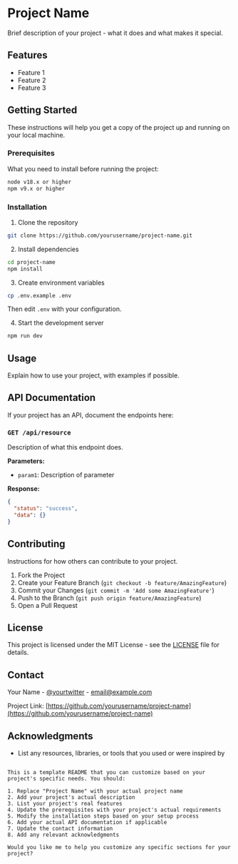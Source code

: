 
# Project Name

Brief description of your project - what it does and what makes it special.

## Features

- Feature 1
- Feature 2
- Feature 3

## Getting Started

These instructions will help you get a copy of the project up and running on your local machine.

### Prerequisites

What you need to install before running the project:

```bash
node v18.x or higher
npm v9.x or higher
```

### Installation

1. Clone the repository
```bash
git clone https://github.com/yourusername/project-name.git
```

2. Install dependencies
```bash
cd project-name
npm install
```

3. Create environment variables
```bash
cp .env.example .env
```
Then edit `.env` with your configuration.

4. Start the development server
```bash
npm run dev
```

## Usage

Explain how to use your project, with examples if possible.

## API Documentation

If your project has an API, document the endpoints here:

### `GET /api/resource`

Description of what this endpoint does.

**Parameters:**
- `param1`: Description of parameter

**Response:**
```json
{
  "status": "success",
  "data": {}
}
```

## Contributing

Instructions for how others can contribute to your project.

1. Fork the Project
2. Create your Feature Branch (`git checkout -b feature/AmazingFeature`)
3. Commit your Changes (`git commit -m 'Add some AmazingFeature'`)
4. Push to the Branch (`git push origin feature/AmazingFeature`)
5. Open a Pull Request

## License

This project is licensed under the MIT License - see the [LICENSE](LICENSE) file for details.

## Contact

Your Name - [@yourtwitter](https://twitter.com/yourtwitter) - email@example.com

Project Link: [https://github.com/yourusername/project-name](https://github.com/yourusername/project-name)

## Acknowledgments

* List any resources, libraries, or tools that you used or were inspired by
```

This is a template README that you can customize based on your project's specific needs. You should:

1. Replace "Project Name" with your actual project name
2. Add your project's actual description
3. List your project's real features
4. Update the prerequisites with your project's actual requirements
5. Modify the installation steps based on your setup process
6. Add your actual API documentation if applicable
7. Update the contact information
8. Add any relevant acknowledgments

Would you like me to help you customize any specific sections for your project?
